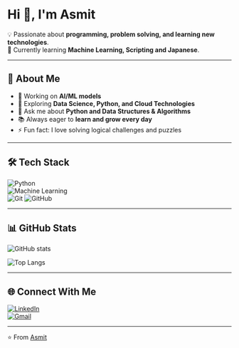 # Hi 👋, I'm Asmit  

💡 Passionate about **programming, problem solving, and learning new technologies**.  
🚀 Currently learning **Machine Learning, Scripting and Japanese**.  

---

## 🌟 About Me  
- 🔭 Working on **AI/ML models**  
- 🌱 Exploring **Data Science, Python, and Cloud Technologies**  
- 💬 Ask me about **Python and Data Structures & Algorithms**  
- 📚 Always eager to **learn and grow every day**  
- ⚡ Fun fact: I love solving logical challenges and puzzles  

---

## 🛠️ Tech Stack  
![Python](https://img.shields.io/badge/Code-Python-yellow)  
![Machine Learning](https://img.shields.io/badge/ML-ScikitLearn-blue)  
![Git](https://img.shields.io/badge/Tool-Git-orange) 
![GitHub](https://img.shields.io/badge/Tool-GitHub-black)  

---

## 📊 GitHub Stats  
![GitHub stats](https://github-readme-stats.vercel.app/api?username=asmit&show_icons=true&theme=radical)  

![Top Langs](https://github-readme-stats.vercel.app/api/top-langs/?username=asmit&layout=compact&theme=radical)  

---

## 🌐 Connect With Me  
[![LinkedIn](https://img.shields.io/badge/LinkedIn-blue?logo=linkedin)](https://www.linkedin.com)  
[![Gmail](https://img.shields.io/badge/Email-red?logo=gmail)](mailto:asmitswarnakar76@gmail.com)  

---
⭐️ From [Asmit](https://github.com/Asmit0304)
